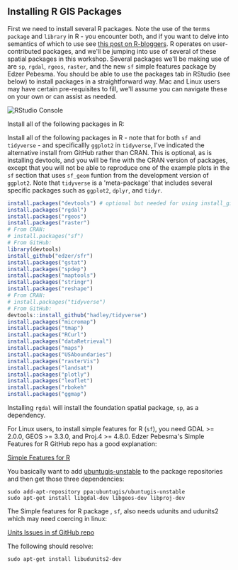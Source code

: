 
## Installing R GIS Packages

First we need to install several R packages.  Note the use of the terms `package` and `library` in R - you encounter both, and if you want to delve into semantics of which to use see [this post on R-bloggers](https://www.r-bloggers.com/packages-v-libraries-in-r/).  R operates on user-contributed packages, and we'll be jumping into use of several of these spatial packages in this workshop.  Several packages we'll be making use of are `sp`, `rgdal`, `rgeos`, `raster`, and the new `sf` simple features package by Edzer Pebesma.  You should be able to use the packages tab in RStudio (see below) to install packages in a straightforward way.  Mac and Linux users may have certain pre-requisites to fill, we'll assume you can navigate these on your own or can assist as needed.

![RStudio Console]({{base.site}}/img/packages.png)

Install all of the following packages in R:

Install all of the following packages in R - note that for both `sf` and `tidyverse` - and specificallly `ggplot2` in `tidyverse`, I've indicated the alternative install from GitHub rather than CRAN.  This is optional, as is installing devtools, and you will be fine with the CRAN version of packages, except that you will not be able to reproduce one of the example plots in the `sf` section that uses `sf_geom` funtion from the development version of `ggplot2`. Note that `tidyverse` is a 'meta-package' that includes several specific packages such as `ggplot2`, `dplyr`, and `tidyr`.

```r
install.packages("devtools") # optional but needed for using install_github
install.packages("rgdal")
install.packages("rgeos")
install.packages("raster")
# From CRAN:
# install.packages("sf")
# From GitHub:
library(devtools)
install_github("edzer/sfr")
install.packages("gstat")
install.packages("spdep")
install.packages("maptools")
install.packages("stringr")
install.packages("reshape")
# From CRAN:
# install.packages("tidyverse")
# From GitHub:
devtools::install_github("hadley/tidyverse")
install.packages("micromap")
install.packages("tmap")
install.packages("RCurl")
install.packages("dataRetrieval")
install.packages("maps")
install.packages("USAboundaries")
install.packages("rasterVis")
install.packages("landsat")
install.packages("plotly")
install.packages("leaflet")
install.packages("rbokeh"
install.packages("ggmap")
```

Installing `rgdal` will install the foundation spatial package, `sp`, as a dependency.  

For Linux users, to install simple features for R (`sf`), you need GDAL >= 2.0.0, GEOS >= 3.3.0, and Proj.4 >=  4.8.0.  Edzer Pebesma's Simple Features for R GitHub repo has a good explanation:

[Simple Features for R](https://github.com/edzer/sfr)

You basically want to add [ubuntugis-unstable](http://ppa.launchpad.net/ubuntugis/ubuntugis-unstable/ubuntu/) to the package repositories and then get those three dependencies:

```
sudo add-apt-repository ppa:ubuntugis/ubuntugis-unstable
sudo apt-get install libgdal-dev libgeos-dev libproj-dev
```

The Simple features for R package , `sf`, also needs udunits and udunits2 which may need coercing in linux:

[Units Issues in sf GitHub repo](https://github.com/edzer/units/issues/1)

The following should resolve:

```
sudo apt-get install libudunits2-dev
```
